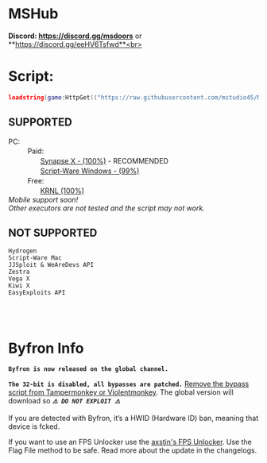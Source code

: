 # MSHub

**Discord: https://discord.gg/msdoors** or **https://discord.gg/eeHV6Tsfwd**<br>
# Script:
```lua
loadstring(game:HttpGet(("https://raw.githubusercontent.com/mstudio45/MSDOORS/main/MSHUB_Loader.lua"),true))()
```

## SUPPORTED
PC:<br>
ㅤㅤㅤPaid:<br>
ㅤㅤㅤㅤㅤ[Synapse X - (100%)](https://x.synapse.to) - RECOMMENDED<br>
ㅤㅤㅤㅤㅤ[Script-Ware Windows - (99%)](https://script-ware.com/)<br>
ㅤㅤㅤFree:<br>
ㅤㅤㅤㅤㅤ[KRNL (100%)](https://krnl.place/)<br>
*Mobile support soon!*<br>
*Other executors are not tested and the script may not work.*<br>

## NOT SUPPORTED
```
Hydrogen
Script-Ware Mac
JJSploit & WeAreDevs API
Zestra
Vega X
Kiwi X
EasyExploits API
```
<br><br>
# Byfron Info
**`Byfron is now released on the global channel.`**<br>

**`The 32-bit is disabled, all bypasses are patched.`** [Remove the bypass script from Tampermonkey or Violentmonkey](https://streamable.com/ap67ik).
 The global version will download so ***`⚠️ DO NOT EXPLOIT ⚠️`***<br>

If you are detected with Byfron, it’s a HWID (Hardware ID) ban, meaning that device is fcked.<br>

If you want to use an FPS Unlocker use the [axstin's FPS Unlocker](https://github.com/axstin/rbxfpsunlocker/releases). Use the Flag File method to be safe. Read more about the update in the changelogs.<br>

